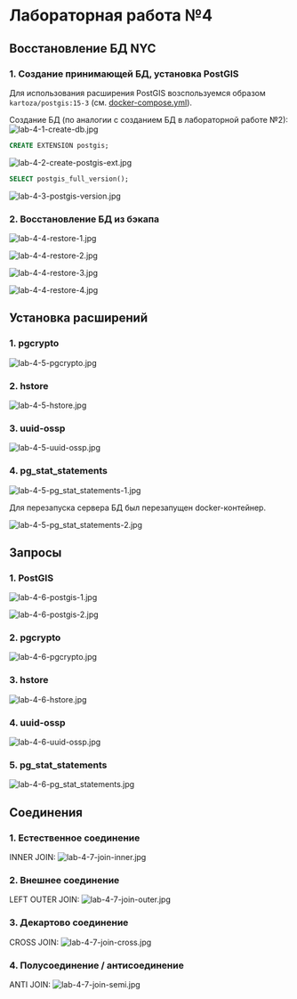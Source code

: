 # Лабораторная работа №4
## Восстановление БД NYC
### 1. Создание принимающей БД, установка PostGIS
Для использования расширения PostGIS возспользуемся образом `kartoza/postgis:15-3` (см. [docker-compose.yml](../docker-compose.yml)).

Создание БД (по аналогии с созданием БД в лабораторной работе №2):
![lab-4-1-create-db.jpg](lab-4-1-create-db.jpg)

```sql
CREATE EXTENSION postgis;
```
![lab-4-2-create-postgis-ext.jpg](lab-4-2-create-postgis-ext.jpg)

```sql
SELECT postgis_full_version();
```
![lab-4-3-postgis-version.jpg](lab-4-3-postgis-version.jpg)

### 2. Восстановление БД из бэкапа
![lab-4-4-restore-1.jpg](lab-4-4-restore-1.jpg)

![lab-4-4-restore-2.jpg](lab-4-4-restore-2.jpg)

![lab-4-4-restore-3.jpg](lab-4-4-restore-3.jpg)

![lab-4-4-restore-4.jpg](lab-4-4-restore-4.jpg)

## Установка расширений
### 1. pgcrypto
![lab-4-5-pgcrypto.jpg](lab-4-5-pgcrypto.jpg)

### 2. hstore
![lab-4-5-hstore.jpg](lab-4-5-hstore.jpg)

### 3. uuid-ossp
![lab-4-5-uuid-ossp.jpg](lab-4-5-uuid-ossp.jpg)

### 4. pg_stat_statements
![lab-4-5-pg_stat_statements-1.jpg](lab-4-5-pg_stat_statements-1.jpg)

Для перезапуска сервера БД был перезапущен docker-контейнер.

![lab-4-5-pg_stat_statements-2.jpg](lab-4-5-pg_stat_statements-2.jpg)

## Запросы
### 1. PostGIS
![lab-4-6-postgis-1.jpg](lab-4-6-postgis-1.jpg)

![lab-4-6-postgis-2.jpg](lab-4-6-postgis-2.jpg)

### 2. pgcrypto
![lab-4-6-pgcrypto.jpg](lab-4-6-pgcrypto.jpg)

### 3. hstore
![lab-4-6-hstore.jpg](lab-4-6-hstore.jpg)

### 4. uuid-ossp
![lab-4-6-uuid-ossp.jpg](lab-4-6-uuid-ossp.jpg)

### 5. pg_stat_statements
![lab-4-6-pg_stat_statements.jpg](lab-4-6-pg_stat_statements.jpg)

## Соединения
### 1. Естественное соединение
INNER JOIN:
![lab-4-7-join-inner.jpg](lab-4-7-join-inner.jpg)

### 2. Внешнее соединение
LEFT OUTER JOIN:
![lab-4-7-join-outer.jpg](lab-4-7-join-outer.jpg)

### 3. Декартово соединение
CROSS JOIN:
![lab-4-7-join-cross.jpg](lab-4-7-join-cross.jpg)

### 4. Полусоединение / антисоединение
ANTI JOIN:
![lab-4-7-join-semi.jpg](lab-4-7-join-semi.jpg)